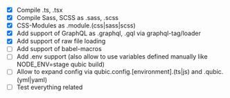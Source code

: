 - [x] Compile .ts, .tsx
- [x] Compile Sass, SCSS as .sass, .scss
- [x] CSS-Modules as .module.(css|sass|scss)
- [x] Add support of GraphQL as .graphql, .gql via graphql-tag/loader
- [x] Add support of raw file loading
- [ ] Add support of babel-macros
- [ ] Add .env support (also allow to use variables defined manually like NODE_ENV=stage qubic build)
- [ ] Allow to expand config via qubic.config.[environment].(ts|js) and .qubic.(yml|yaml)
- [ ] Test everything related
